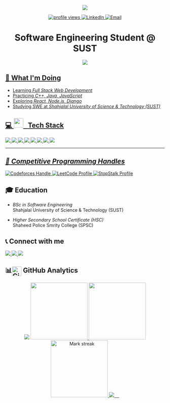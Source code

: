 <!-- Hero -->
<p align="center">
  <img src="https://readme-typing-svg.demolab.com?font=Fira+Code&pause=1000&center=true&vCenter=true&width=1000&lines=Hi%2C+I'm+Amit+Banik+,+a+Software+Engineering+Student;and+Competitive+Programmer.;I'm+currently+sharpening+my+skills+in+Software+Development;aspiring+to+become+a+Professional+Software+Developer.">
</p>
<p align="center">
  <a href="https://github.com/AMIT-BANIK">
    <img src="https://komarev.com/ghpvc/?username=AMIT-BANIK&style=for-the-badge" alt="profile views"/>
  </a>
  <a href="https://www.linkedin.com/in/amit-banik-05841730a">
    <img src="https://img.shields.io/badge/LinkedIn-Amit%20Banik-blue?style=for-the-badge&logo=linkedin" alt="LinkedIn"/>
  </a>
  <a href="mailto:banikamit348@gmail.com">
    <img src="https://img.shields.io/badge/Email-Contact-informational?style=for-the-badge&logo=gmail" alt="Email"/>
  </a>
</p>

<h1 align="center">Software Engineering Student @ SUST</h1>
<p align="center">
<img src="https://user-images.githubusercontent.com/73097560/115834477-dbab4500-a447-11eb-908a-139a6edaec5c.gif">     
<a href="https://github.com/AMIT-BANIK">


## 🔭 What I'm Doing

-  Learning *Full Stack Web Development*
-  Practicing *C++, Java, JavaScript*
-  Exploring *React, Node.js, Django*
-  Studying SWE at *Shahjalal University of Science & Technology (SUST)*



## 💻 <img src="https://media.giphy.com/media/iY8CRBdQXODJSCERIr/giphy.gif" width="30px"> &nbsp; **Tech Stack**

<p>
  <img src="https://img.shields.io/badge/-JavaScript-05122A?style=flat&logo=javascript"/>
  <img src="https://img.shields.io/badge/-C++-05122A?style=flat&logo=C%2B%2B&logoColor=00599C"/>
  <img src="https://img.shields.io/badge/-Java-05122A?style=flat&logo=Java"/>
  <img src="https://img.shields.io/badge/-C-05122A?style=flat&logo=C&logoColor=A8B9CC"/>
  <img src="https://img.shields.io/badge/-HTML-05122A?style=flat&logo=HTML5"/>
  <img src="https://img.shields.io/badge/-CSS-05122A?style=flat&logo=CSS3&logoColor=1572B6"/>
  <img src="https://img.shields.io/badge/-Git-05122A?style=flat&logo=git"/>
  <img src="https://img.shields.io/badge/-GitHub-05122A?style=flat&logo=github"/>
</p>

---

## *🧠 Competitive Programming Handles*

<p align="left"> 
  <a href="https://codeforces.com/profile/Amitbanik"> 
    <img src="https://img.shields.io/badge/Codeforces-Handle-blue?logo=codeforces" alt="Codeforces Handle"/> 
  </a> 
  
  <a href="https://leetcode.com/amitbanik005/"> 
    <img src="https://img.shields.io/badge/LeetCode-Profile-orange?logo=leetcode" alt="LeetCode Profile"/> 
  </a> 
  
  <a href="https://www.stopstalk.com/user/profile/AmitBanik"> 
    <img src="https://img.shields.io/badge/StopStalk-Profile-critical?logo=hackerrank" alt="StopStalk Profile"/> 
  </a> 
</p>


## 🎓 Education

-  *BSc in Software Engineering*  
  Shahjalal University of Science & Technology (SUST)
  
- *Higher Secondary School Certificate (HSC)*  
  Shaheed Police Smrity College (SPSC)
  

## 📞 Connect with me

<p align="left">
  <a href="https://www.linkedin.com/in/amit-banik-05841730a">
    <img src="https://img.shields.io/badge/LinkedIn-Connect-blue?logo=linkedin" />
  </a>
  <a href="mailto:banikamit348@gmail.com">
    <img src="https://img.shields.io/badge/Gmail-Email-red?logo=gmail" />
  </a>
  
  <a href="https://wa.me/8801609549290">
    <img src="https://img.shields.io/badge/WhatsApp-Message-green?logo=whatsapp" />
  </a>
</p>

## 📊<img src="https://media.giphy.com/media/W5eoZHPpUx9sapR0eu/giphy.gif" width="30px" alt="Git" style="vertical-align: middle;"/> GitHub Analytics


<p align="center">
<img src="https://user-images.githubusercontent.com/73097560/115834477-dbab4500-a447-11eb-908a-139a6edaec5c.gif">     
<a href="https://github.com/AMIT-BANIK">
  
  <img height="180em" src="https://github-readme-stats-eight-theta.vercel.app/api?username=AMIT-BANIK&show_icons=true&theme=algolia&include_all_commits=true&count_private=true"/>
  
 <img height="180em" src="https://github-readme-stats-eight-theta.vercel.app/api/top-langs/?username=AMIT-BANIK&layout=compact&langs_count=8&theme=algolia"/>
  
  <img alt="Mark streak" height="180em" src="https://github-readme-streak-stats.herokuapp.com/?user=AMIT-BANIK&layout=compact&langs_count=8&theme=algolia" /> 
<img src="https://user-images.githubusercontent.com/73097560/115834477-dbab4500-a447-11eb-908a-139a6edaec5c.gif">    
</a>
</p>
